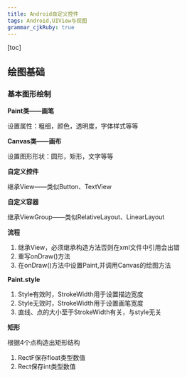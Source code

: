```yaml
---
title: Android自定义控件 
tags: Android,UIView与视图
grammar_cjkRuby: true
---
```


[toc]

 ## 绘图基础
 
 ### 基本图形绘制
 
**Paint类——画笔**

设置属性：粗细，颜色，透明度，字体样式等等

**Canvas类——画布**

设置图形形状：圆形，矩形，文字等等

**自定义控件**

继承View——类似Button、TextView

**自定义容器**

继承ViewGroup——类似RelativeLayout、LinearLayout

**流程**
1. 继承View，必须继承构造方法否则在xml文件中引用会出错
2. 重写onDraw()方法
3. 在onDraw()方法中设置Paint,并调用Canvas的绘图方法

**Paint.style**
1. Style有效时，StrokeWidth用于设置描边宽度
2. Style无效时，StrokeWidth用于设置画笔宽度
3. 直线、点的大小至于StrokeWidth有关，与style无关

**矩形**

根据4个点构造出矩形结构
1. RectF保存float类型数值
2. Rect保存int类型数值 

